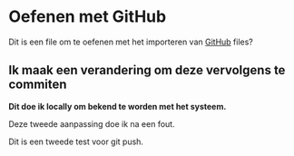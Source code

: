 # Oefenen met GitHub

Dit is een file om te oefenen met het importeren van <ins>GitHub</ins> files?

## Ik maak een verandering om deze vervolgens te commiten

**Dit doe ik locally om bekend te worden met het systeem.**

Deze tweede aanpassing doe ik na een fout.

Dit is een tweede test voor git push.
